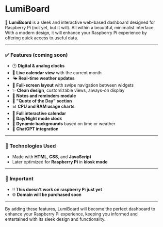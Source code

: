 # LumiBoard

🌟 **LumiBoard** is a sleek and interactive web-based dashboard designed for Raspberry Pi (not yet, but it will). All within a beautiful, minimalist interface. With a modern design, it will enhance your Raspberry Pi experience by offering quick access to useful data.

---

### ✅ **Features (coming soon)**

- 🕒 **Digital & analog clocks**  
- 📅 **Live calendar view** with the current month  
- 🌤️ **Real-time weather updates**  
- 📆 **Full-screen layout** with swipe navigation between widgets  
- ✨ **Clean design**, customizable views, always-on display  
- 📝 **Notes and reminders module**  
- 💬 **"Quote of the Day" section**  
- 📊 **CPU and RAM usage charts**  
- 📅 **Full interactive calendar**  
- 🌙 **Day/Night mode clock**  
- 🎨 **Dynamic backgrounds** based on time or weather  
- 🤖 **ChatGPT integration**  

---

### 🔧 **Technologies Used**  
- Made with **HTML**, **CSS**, and **JavaScript**  
- Later optimized for **Raspberry Pi** in **kiosk mode**  

---

### 📢 **Important**  
- ‼️ **This doesn't work on raspberry Pi just yet**
- 🌐 **Domain will be purchased soon**

---

By adding these features, LumiBoard will become the perfect dashboard to enhance your Raspberry Pi experience, keeping you informed and entertained with its sleek design and functionality.
